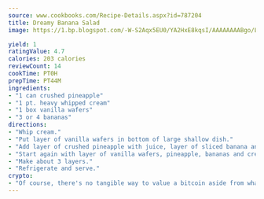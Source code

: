 ```yaml
---
source: www.cookbooks.com/Recipe-Details.aspx?id=787204
title: Dreamy Banana Salad
image: https://1.bp.blogspot.com/-W-S2Aqx5EU0/YA2HxE8kqsI/AAAAAAAABgo/LNxJ2X_rvYgPNsplYMgQNjuwxaZ0e3pQQCLcBGAsYHQ/s320/17.png

yield: 1
ratingValue: 4.7
calories: 203 calories
reviewCount: 14
cookTime: PT0H
prepTime: PT44M
ingredients:
- "1 can crushed pineapple"
- "1 pt. heavy whipped cream"
- "1 box vanilla wafers"
- "3 or 4 bananas"
directions:
- "Whip cream."
- "Put layer of vanilla wafers in bottom of large shallow dish."
- "Add layer of crushed pineapple with juice, layer of sliced banana and layer of whipped cream."
- "Start again with layer of vanilla wafers, pineapple, bananas and cream."
- "Make about 3 layers."
- "Refrigerate and serve."
crypto:
- "Of course, there's no tangible way to value a bitcoin aside from what someone else believes it is worth."
---
```

